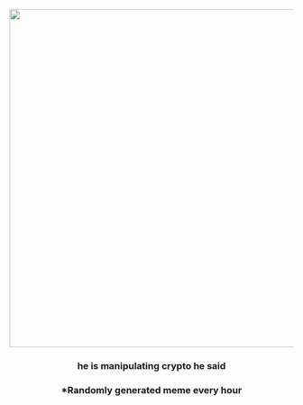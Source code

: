 <p align="center">
        <img src="https://i.redd.it/dz8aiqinbhu81.gif" width="600" height="600">
        </p>
        <h3 align="center">he is manipulating crypto he said</h3>
        <h3 align="center">*Randomly generated meme every hour</h3>
    